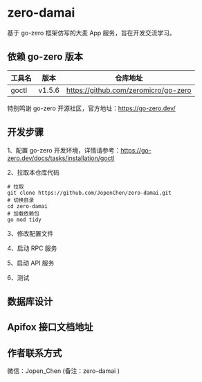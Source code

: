 # zero-damai
基于 go-zero 框架仿写的大麦 App 服务，旨在开发交流学习。

## 依赖 go-zero 版本

| 工具名   | 版本     | 仓库地址                                  |
|-------|--------|---------------------------------------|
| goctl | v1.5.6 | https://github.com/zeromicro/go-zero  |
特别鸣谢 go-zero 开源社区，官方地址：https://go-zero.dev/

## 开发步骤
1、配置 go-zero 开发环境，详情请参考：https://go-zero.dev/docs/tasks/installation/goctl

2、拉取本仓库代码
```shell
# 拉取
git clone https://github.com/JopenChen/zero-damai.git
# 切换目录
cd zero-damai
# 加载依赖包
go mod tidy
```

3、修改配置文件

4、启动 RPC 服务

5、启动 API 服务

6、测试

## 数据库设计

## Apifox 接口文档地址

## 作者联系方式
微信：Jopen_Chen (备注：zero-damai )






